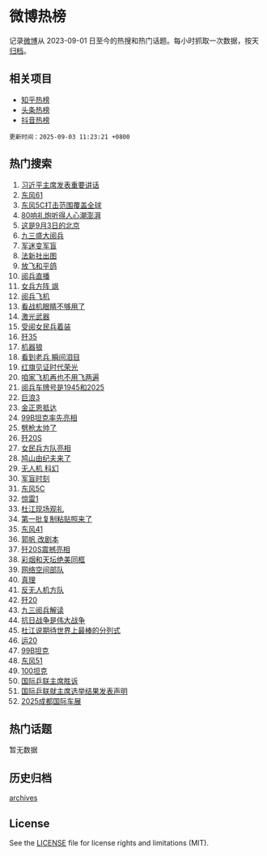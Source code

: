 # 微博热榜

记录[微博](https://www.weibo.com)从 2023-09-01 日至今的热搜和热门话题。每小时抓取一次数据，按天[归档](archives)。

## 相关项目

- [知乎热榜](https://github.com/hotarchive/zhihu)
- [头条热榜](https://github.com/hotarchive/toutiao)
- [抖音热榜](https://github.com/hotarchive/douyin)


`更新时间：2025-09-03 11:23:21 +0800`

## 热门搜索

1. [习近平主席发表重要讲话](https://m.weibo.cn/search?containerid=100103type%3D1%26t%3D10%26q%3D%23%E4%B9%A0%E8%BF%91%E5%B9%B3%E4%B8%BB%E5%B8%AD%E5%8F%91%E8%A1%A8%E9%87%8D%E8%A6%81%E8%AE%B2%E8%AF%9D%23&stream_entry_id=51&isnewpage=1&extparam=seat%3D1%26q%3D%2523%25E4%25B9%25A0%25E8%25BF%2591%25E5%25B9%25B3%25E4%25B8%25BB%25E5%25B8%25AD%25E5%258F%2591%25E8%25A1%25A8%25E9%2587%258D%25E8%25A6%2581%25E8%25AE%25B2%25E8%25AF%259D%2523%26cate%3D10103%26filter_type%3Drealtimehot%26stream_entry_id%3D51%26c_type%3D51%26dgr%3D0%26pos%3D0%26display_time%3D1756869799%26pre_seqid%3D175686979966504138762101)
1. [东风61](https://m.weibo.cn/search?containerid=100103type%3D1%26t%3D10%26q%3D%E4%B8%9C%E9%A3%8E61&stream_entry_id=31&isnewpage=1&extparam=seat%3D1%26q%3D%25E4%25B8%259C%25E9%25A3%258E61%26filter_type%3Drealtimehot%26c_type%3D31%26dgr%3D0%26band_rank%3D1%26flag%3D4%26lcate%3D5001%26stream_entry_id%3D31%26cate%3D5001%26pos%3D0%26realpos%3D1%26display_time%3D1756869799%26pre_seqid%3D175686979966504138762101)
1. [东风5C打击范围覆盖全球](https://m.weibo.cn/search?containerid=100103type%3D1%26t%3D10%26q%3D%23%E4%B8%9C%E9%A3%8E5C%E6%89%93%E5%87%BB%E8%8C%83%E5%9B%B4%E8%A6%86%E7%9B%96%E5%85%A8%E7%90%83%23&stream_entry_id=31&isnewpage=1&extparam=seat%3D1%26q%3D%2523%25E4%25B8%259C%25E9%25A3%258E5C%25E6%2589%2593%25E5%2587%25BB%25E8%258C%2583%25E5%259B%25B4%25E8%25A6%2586%25E7%259B%2596%25E5%2585%25A8%25E7%2590%2583%2523%26filter_type%3Drealtimehot%26c_type%3D31%26dgr%3D0%26band_rank%3D2%26flag%3D4%26lcate%3D5001%26stream_entry_id%3D31%26cate%3D5001%26pos%3D1%26realpos%3D2%26display_time%3D1756869799%26pre_seqid%3D175686979966504138762101)
1. [80响礼炮听得人心潮澎湃](https://m.weibo.cn/search?containerid=100103type%3D1%26t%3D10%26q%3D%2380%E5%93%8D%E7%A4%BC%E7%82%AE%E5%90%AC%E5%BE%97%E4%BA%BA%E5%BF%83%E6%BD%AE%E6%BE%8E%E6%B9%83%23&stream_entry_id=31&isnewpage=1&extparam=seat%3D1%26q%3D%252380%25E5%2593%258D%25E7%25A4%25BC%25E7%2582%25AE%25E5%2590%25AC%25E5%25BE%2597%25E4%25BA%25BA%25E5%25BF%2583%25E6%25BD%25AE%25E6%25BE%258E%25E6%25B9%2583%2523%26filter_type%3Drealtimehot%26c_type%3D31%26dgr%3D0%26band_rank%3D3%26flag%3D0%26lcate%3D5001%26stream_entry_id%3D31%26cate%3D5001%26pos%3D2%26realpos%3D3%26display_time%3D1756869799%26pre_seqid%3D175686979966504138762101)
1. [这是9月3日的北京](https://m.weibo.cn/search?containerid=100103type%3D1%26t%3D10%26q%3D%23%E8%BF%99%E6%98%AF9%E6%9C%883%E6%97%A5%E7%9A%84%E5%8C%97%E4%BA%AC%23&stream_entry_id=31&isnewpage=1&extparam=seat%3D1%26q%3D%2523%25E8%25BF%2599%25E6%2598%25AF9%25E6%259C%25883%25E6%2597%25A5%25E7%259A%2584%25E5%258C%2597%25E4%25BA%25AC%2523%26filter_type%3Drealtimehot%26c_type%3D31%26dgr%3D0%26cate%3D5001%26adid%3D299586%26lcate%3D5001%26stream_entry_id%3D31%26is_ad_pos%3D1%26pos%3D3%26band_rank%3D4%26display_time%3D1756869799%26pre_seqid%3D175686979966504138762101)
1. [九三盛大阅兵](https://m.weibo.cn/search?containerid=100103type%3D1%26t%3D10%26q%3D%23%E4%B9%9D%E4%B8%89%E7%9B%9B%E5%A4%A7%E9%98%85%E5%85%B5%23&stream_entry_id=31&isnewpage=1&extparam=seat%3D1%26q%3D%2523%25E4%25B9%259D%25E4%25B8%2589%25E7%259B%259B%25E5%25A4%25A7%25E9%2598%2585%25E5%2585%25B5%2523%26filter_type%3Drealtimehot%26c_type%3D31%26dgr%3D0%26band_rank%3D4%26flag%3D4%26lcate%3D5001%26stream_entry_id%3D31%26cate%3D5001%26pos%3D4%26realpos%3D4%26display_time%3D1756869799%26pre_seqid%3D175686979966504138762101)
1. [军迷变军盲](https://m.weibo.cn/search?containerid=100103type%3D1%26t%3D10%26q%3D%23%E5%86%9B%E8%BF%B7%E5%8F%98%E5%86%9B%E7%9B%B2%23&stream_entry_id=31&isnewpage=1&extparam=seat%3D1%26q%3D%2523%25E5%2586%259B%25E8%25BF%25B7%25E5%258F%2598%25E5%2586%259B%25E7%259B%25B2%2523%26filter_type%3Drealtimehot%26c_type%3D31%26dgr%3D0%26band_rank%3D5%26flag%3D4%26lcate%3D5001%26stream_entry_id%3D31%26cate%3D5001%26pos%3D5%26realpos%3D5%26display_time%3D1756869799%26pre_seqid%3D175686979966504138762101)
1. [法新社出图](https://m.weibo.cn/search?containerid=100103type%3D1%26t%3D10%26q%3D%23%E6%B3%95%E6%96%B0%E7%A4%BE%E5%87%BA%E5%9B%BE%23&stream_entry_id=31&isnewpage=1&extparam=seat%3D1%26q%3D%2523%25E6%25B3%2595%25E6%2596%25B0%25E7%25A4%25BE%25E5%2587%25BA%25E5%259B%25BE%2523%26filter_type%3Drealtimehot%26c_type%3D31%26dgr%3D0%26band_rank%3D6%26flag%3D4%26lcate%3D5001%26stream_entry_id%3D31%26cate%3D5001%26pos%3D6%26realpos%3D6%26display_time%3D1756869799%26pre_seqid%3D175686979966504138762101)
1. [放飞和平鸽](https://m.weibo.cn/search?containerid=100103type%3D1%26t%3D10%26q%3D%23%E6%94%BE%E9%A3%9E%E5%92%8C%E5%B9%B3%E9%B8%BD%23&stream_entry_id=31&isnewpage=1&extparam=seat%3D1%26q%3D%2523%25E6%2594%25BE%25E9%25A3%259E%25E5%2592%258C%25E5%25B9%25B3%25E9%25B8%25BD%2523%26filter_type%3Drealtimehot%26c_type%3D31%26dgr%3D0%26band_rank%3D7%26flag%3D4%26lcate%3D5001%26stream_entry_id%3D31%26cate%3D5001%26pos%3D7%26realpos%3D7%26display_time%3D1756869799%26pre_seqid%3D175686979966504138762101)
1. [阅兵直播](https://m.weibo.cn/search?containerid=100103type%3D1%26t%3D10%26q%3D%E9%98%85%E5%85%B5%E7%9B%B4%E6%92%AD&stream_entry_id=31&isnewpage=1&extparam=seat%3D1%26q%3D%25E9%2598%2585%25E5%2585%25B5%25E7%259B%25B4%25E6%2592%25AD%26filter_type%3Drealtimehot%26c_type%3D31%26dgr%3D0%26band_rank%3D8%26flag%3D4%26lcate%3D5001%26stream_entry_id%3D31%26cate%3D5001%26pos%3D8%26realpos%3D8%26display_time%3D1756869799%26pre_seqid%3D175686979966504138762101)
1. [女兵方阵 飒](https://m.weibo.cn/search?containerid=100103type%3D1%26t%3D10%26q%3D%E5%A5%B3%E5%85%B5%E6%96%B9%E9%98%B5+%E9%A3%92&stream_entry_id=31&isnewpage=1&extparam=seat%3D1%26q%3D%25E5%25A5%25B3%25E5%2585%25B5%25E6%2596%25B9%25E9%2598%25B5%2520%25E9%25A3%2592%26filter_type%3Drealtimehot%26c_type%3D31%26dgr%3D0%26band_rank%3D9%26flag%3D4%26lcate%3D5001%26stream_entry_id%3D31%26cate%3D5001%26pos%3D9%26realpos%3D9%26display_time%3D1756869799%26pre_seqid%3D175686979966504138762101)
1. [阅兵飞机](https://m.weibo.cn/search?containerid=100103type%3D1%26t%3D10%26q%3D%E9%98%85%E5%85%B5%E9%A3%9E%E6%9C%BA&stream_entry_id=31&isnewpage=1&extparam=seat%3D1%26q%3D%25E9%2598%2585%25E5%2585%25B5%25E9%25A3%259E%25E6%259C%25BA%26filter_type%3Drealtimehot%26c_type%3D31%26dgr%3D0%26band_rank%3D10%26flag%3D1%26lcate%3D5001%26stream_entry_id%3D31%26cate%3D5001%26pos%3D10%26realpos%3D10%26display_time%3D1756869799%26pre_seqid%3D175686979966504138762101)
1. [看战机眼睛不够用了](https://m.weibo.cn/search?containerid=100103type%3D1%26t%3D10%26q%3D%23%E7%9C%8B%E6%88%98%E6%9C%BA%E7%9C%BC%E7%9D%9B%E4%B8%8D%E5%A4%9F%E7%94%A8%E4%BA%86%23&stream_entry_id=31&isnewpage=1&extparam=seat%3D1%26q%3D%2523%25E7%259C%258B%25E6%2588%2598%25E6%259C%25BA%25E7%259C%25BC%25E7%259D%259B%25E4%25B8%258D%25E5%25A4%259F%25E7%2594%25A8%25E4%25BA%2586%2523%26filter_type%3Drealtimehot%26c_type%3D31%26dgr%3D0%26band_rank%3D11%26flag%3D1%26lcate%3D5001%26stream_entry_id%3D31%26cate%3D5001%26pos%3D11%26realpos%3D11%26display_time%3D1756869799%26pre_seqid%3D175686979966504138762101)
1. [激光武器](https://m.weibo.cn/search?containerid=100103type%3D1%26t%3D10%26q%3D%E6%BF%80%E5%85%89%E6%AD%A6%E5%99%A8&stream_entry_id=31&isnewpage=1&extparam=seat%3D1%26q%3D%25E6%25BF%2580%25E5%2585%2589%25E6%25AD%25A6%25E5%2599%25A8%26filter_type%3Drealtimehot%26c_type%3D31%26dgr%3D0%26band_rank%3D12%26flag%3D1%26lcate%3D5001%26stream_entry_id%3D31%26cate%3D5001%26pos%3D12%26realpos%3D12%26display_time%3D1756869799%26pre_seqid%3D175686979966504138762101)
1. [受阅女民兵着装](https://m.weibo.cn/search?containerid=100103type%3D1%26t%3D10%26q%3D%23%E5%8F%97%E9%98%85%E5%A5%B3%E6%B0%91%E5%85%B5%E7%9D%80%E8%A3%85%23&stream_entry_id=31&isnewpage=1&extparam=seat%3D1%26q%3D%2523%25E5%258F%2597%25E9%2598%2585%25E5%25A5%25B3%25E6%25B0%2591%25E5%2585%25B5%25E7%259D%2580%25E8%25A3%2585%2523%26filter_type%3Drealtimehot%26c_type%3D31%26dgr%3D0%26band_rank%3D13%26flag%3D2%26lcate%3D5001%26stream_entry_id%3D31%26cate%3D5001%26pos%3D13%26realpos%3D13%26display_time%3D1756869799%26pre_seqid%3D175686979966504138762101)
1. [歼35](https://m.weibo.cn/search?containerid=100103type%3D1%26t%3D10%26q%3D%E6%AD%BC35&stream_entry_id=31&isnewpage=1&extparam=seat%3D1%26q%3D%25E6%25AD%25BC35%26filter_type%3Drealtimehot%26c_type%3D31%26dgr%3D0%26band_rank%3D14%26flag%3D1%26lcate%3D5001%26stream_entry_id%3D31%26cate%3D5001%26pos%3D14%26realpos%3D14%26display_time%3D1756869799%26pre_seqid%3D175686979966504138762101)
1. [机器狼](https://m.weibo.cn/search?containerid=100103type%3D1%26t%3D10%26q%3D%E6%9C%BA%E5%99%A8%E7%8B%BC&stream_entry_id=31&isnewpage=1&extparam=seat%3D1%26q%3D%25E6%259C%25BA%25E5%2599%25A8%25E7%258B%25BC%26filter_type%3Drealtimehot%26c_type%3D31%26dgr%3D0%26band_rank%3D15%26flag%3D1%26lcate%3D5001%26stream_entry_id%3D31%26cate%3D5001%26pos%3D15%26realpos%3D15%26display_time%3D1756869799%26pre_seqid%3D175686979966504138762101)
1. [看到老兵 瞬间泪目](https://m.weibo.cn/search?containerid=100103type%3D1%26t%3D10%26q%3D%E7%9C%8B%E5%88%B0%E8%80%81%E5%85%B5+%E7%9E%AC%E9%97%B4%E6%B3%AA%E7%9B%AE&stream_entry_id=31&isnewpage=1&extparam=seat%3D1%26q%3D%25E7%259C%258B%25E5%2588%25B0%25E8%2580%2581%25E5%2585%25B5%2520%25E7%259E%25AC%25E9%2597%25B4%25E6%25B3%25AA%25E7%259B%25AE%26filter_type%3Drealtimehot%26c_type%3D31%26dgr%3D0%26band_rank%3D16%26flag%3D0%26lcate%3D5001%26stream_entry_id%3D31%26cate%3D5001%26pos%3D16%26realpos%3D16%26display_time%3D1756869799%26pre_seqid%3D175686979966504138762101)
1. [红旗见证时代荣光](https://m.weibo.cn/search?containerid=100103type%3D1%26t%3D10%26q%3D%23%E7%BA%A2%E6%97%97%E8%A7%81%E8%AF%81%E6%97%B6%E4%BB%A3%E8%8D%A3%E5%85%89%23&stream_entry_id=31&isnewpage=1&extparam=seat%3D1%26q%3D%2523%25E7%25BA%25A2%25E6%2597%2597%25E8%25A7%2581%25E8%25AF%2581%25E6%2597%25B6%25E4%25BB%25A3%25E8%258D%25A3%25E5%2585%2589%2523%26filter_type%3Drealtimehot%26c_type%3D31%26dgr%3D0%26band_rank%3D17%26flag%3D1%26lcate%3D5001%26stream_entry_id%3D31%26cate%3D5001%26pos%3D17%26realpos%3D17%26display_time%3D1756869799%26pre_seqid%3D175686979966504138762101)
1. [咱家飞机再也不用飞两遍](https://m.weibo.cn/search?containerid=100103type%3D1%26t%3D10%26q%3D%23%E5%92%B1%E5%AE%B6%E9%A3%9E%E6%9C%BA%E5%86%8D%E4%B9%9F%E4%B8%8D%E7%94%A8%E9%A3%9E%E4%B8%A4%E9%81%8D%23&stream_entry_id=31&isnewpage=1&extparam=seat%3D1%26q%3D%2523%25E5%2592%25B1%25E5%25AE%25B6%25E9%25A3%259E%25E6%259C%25BA%25E5%2586%258D%25E4%25B9%259F%25E4%25B8%258D%25E7%2594%25A8%25E9%25A3%259E%25E4%25B8%25A4%25E9%2581%258D%2523%26filter_type%3Drealtimehot%26c_type%3D31%26dgr%3D0%26band_rank%3D18%26flag%3D1%26lcate%3D5001%26stream_entry_id%3D31%26cate%3D5001%26pos%3D18%26realpos%3D18%26display_time%3D1756869799%26pre_seqid%3D175686979966504138762101)
1. [阅兵车牌号是1945和2025](https://m.weibo.cn/search?containerid=100103type%3D1%26t%3D10%26q%3D%23%E9%98%85%E5%85%B5%E8%BD%A6%E7%89%8C%E5%8F%B7%E6%98%AF1945%E5%92%8C2025%23&stream_entry_id=31&isnewpage=1&extparam=seat%3D1%26q%3D%2523%25E9%2598%2585%25E5%2585%25B5%25E8%25BD%25A6%25E7%2589%258C%25E5%258F%25B7%25E6%2598%25AF1945%25E5%2592%258C2025%2523%26filter_type%3Drealtimehot%26c_type%3D31%26dgr%3D0%26band_rank%3D19%26flag%3D1%26lcate%3D5001%26stream_entry_id%3D31%26cate%3D5001%26pos%3D19%26realpos%3D19%26display_time%3D1756869799%26pre_seqid%3D175686979966504138762101)
1. [巨浪3](https://m.weibo.cn/search?containerid=100103type%3D1%26t%3D10%26q%3D%E5%B7%A8%E6%B5%AA3&stream_entry_id=31&isnewpage=1&extparam=seat%3D1%26q%3D%25E5%25B7%25A8%25E6%25B5%25AA3%26filter_type%3Drealtimehot%26c_type%3D31%26dgr%3D0%26band_rank%3D20%26flag%3D1%26lcate%3D5001%26stream_entry_id%3D31%26cate%3D5001%26pos%3D20%26realpos%3D20%26display_time%3D1756869799%26pre_seqid%3D175686979966504138762101)
1. [金正恩抵达](https://m.weibo.cn/search?containerid=100103type%3D1%26t%3D10%26q%3D%23%E9%87%91%E6%AD%A3%E6%81%A9%E6%8A%B5%E8%BE%BE%23&stream_entry_id=31&isnewpage=1&extparam=seat%3D1%26q%3D%2523%25E9%2587%2591%25E6%25AD%25A3%25E6%2581%25A9%25E6%258A%25B5%25E8%25BE%25BE%2523%26filter_type%3Drealtimehot%26c_type%3D31%26dgr%3D0%26band_rank%3D21%26flag%3D2%26lcate%3D5001%26stream_entry_id%3D31%26cate%3D5001%26pos%3D21%26realpos%3D21%26display_time%3D1756869799%26pre_seqid%3D175686979966504138762101)
1. [99B坦克率先亮相](https://m.weibo.cn/search?containerid=100103type%3D1%26t%3D10%26q%3D%2399B%E5%9D%A6%E5%85%8B%E7%8E%87%E5%85%88%E4%BA%AE%E7%9B%B8%23&stream_entry_id=31&isnewpage=1&extparam=seat%3D1%26q%3D%252399B%25E5%259D%25A6%25E5%2585%258B%25E7%258E%2587%25E5%2585%2588%25E4%25BA%25AE%25E7%259B%25B8%2523%26filter_type%3Drealtimehot%26c_type%3D31%26dgr%3D0%26band_rank%3D22%26flag%3D1%26lcate%3D5001%26stream_entry_id%3D31%26cate%3D5001%26pos%3D22%26realpos%3D22%26display_time%3D1756869799%26pre_seqid%3D175686979966504138762101)
1. [劈枪太帅了](https://m.weibo.cn/search?containerid=100103type%3D1%26t%3D10%26q%3D%E5%8A%88%E6%9E%AA%E5%A4%AA%E5%B8%85%E4%BA%86&stream_entry_id=31&isnewpage=1&extparam=seat%3D1%26q%3D%25E5%258A%2588%25E6%259E%25AA%25E5%25A4%25AA%25E5%25B8%2585%25E4%25BA%2586%26filter_type%3Drealtimehot%26c_type%3D31%26dgr%3D0%26band_rank%3D23%26flag%3D1%26lcate%3D5001%26stream_entry_id%3D31%26cate%3D5001%26pos%3D23%26realpos%3D23%26display_time%3D1756869799%26pre_seqid%3D175686979966504138762101)
1. [歼20S](https://m.weibo.cn/search?containerid=100103type%3D1%26t%3D10%26q%3D%E6%AD%BC20S&stream_entry_id=31&isnewpage=1&extparam=seat%3D1%26q%3D%25E6%25AD%25BC20S%26filter_type%3Drealtimehot%26c_type%3D31%26dgr%3D0%26band_rank%3D24%26flag%3D1%26lcate%3D5001%26stream_entry_id%3D31%26cate%3D5001%26pos%3D24%26realpos%3D24%26display_time%3D1756869799%26pre_seqid%3D175686979966504138762101)
1. [女民兵方队亮相](https://m.weibo.cn/search?containerid=100103type%3D1%26t%3D10%26q%3D%23%E5%A5%B3%E6%B0%91%E5%85%B5%E6%96%B9%E9%98%9F%E4%BA%AE%E7%9B%B8%23&stream_entry_id=31&isnewpage=1&extparam=seat%3D1%26q%3D%2523%25E5%25A5%25B3%25E6%25B0%2591%25E5%2585%25B5%25E6%2596%25B9%25E9%2598%259F%25E4%25BA%25AE%25E7%259B%25B8%2523%26filter_type%3Drealtimehot%26c_type%3D31%26dgr%3D0%26band_rank%3D25%26flag%3D0%26lcate%3D5001%26stream_entry_id%3D31%26cate%3D5001%26pos%3D25%26realpos%3D25%26display_time%3D1756869799%26pre_seqid%3D175686979966504138762101)
1. [鸠山由纪夫来了](https://m.weibo.cn/search?containerid=100103type%3D1%26t%3D10%26q%3D%E9%B8%A0%E5%B1%B1%E7%94%B1%E7%BA%AA%E5%A4%AB%E6%9D%A5%E4%BA%86&stream_entry_id=31&isnewpage=1&extparam=seat%3D1%26q%3D%25E9%25B8%25A0%25E5%25B1%25B1%25E7%2594%25B1%25E7%25BA%25AA%25E5%25A4%25AB%25E6%259D%25A5%25E4%25BA%2586%26filter_type%3Drealtimehot%26c_type%3D31%26dgr%3D0%26band_rank%3D26%26flag%3D0%26lcate%3D5001%26stream_entry_id%3D31%26cate%3D5001%26pos%3D26%26realpos%3D26%26display_time%3D1756869799%26pre_seqid%3D175686979966504138762101)
1. [无人机 科幻](https://m.weibo.cn/search?containerid=100103type%3D1%26t%3D10%26q%3D%E6%97%A0%E4%BA%BA%E6%9C%BA+%E7%A7%91%E5%B9%BB&stream_entry_id=31&isnewpage=1&extparam=seat%3D1%26q%3D%25E6%2597%25A0%25E4%25BA%25BA%25E6%259C%25BA%2520%25E7%25A7%2591%25E5%25B9%25BB%26filter_type%3Drealtimehot%26c_type%3D31%26dgr%3D0%26band_rank%3D27%26flag%3D1%26lcate%3D5001%26stream_entry_id%3D31%26cate%3D5001%26pos%3D27%26realpos%3D27%26display_time%3D1756869799%26pre_seqid%3D175686979966504138762101)
1. [军盲时刻](https://m.weibo.cn/search?containerid=100103type%3D1%26t%3D10%26q%3D%E5%86%9B%E7%9B%B2%E6%97%B6%E5%88%BB&stream_entry_id=31&isnewpage=1&extparam=seat%3D1%26q%3D%25E5%2586%259B%25E7%259B%25B2%25E6%2597%25B6%25E5%2588%25BB%26filter_type%3Drealtimehot%26c_type%3D31%26dgr%3D0%26band_rank%3D28%26flag%3D0%26lcate%3D5001%26stream_entry_id%3D31%26cate%3D5001%26pos%3D28%26realpos%3D28%26display_time%3D1756869799%26pre_seqid%3D175686979966504138762101)
1. [东风5C](https://m.weibo.cn/search?containerid=100103type%3D1%26t%3D10%26q%3D%23%E4%B8%9C%E9%A3%8E5C%23&stream_entry_id=31&isnewpage=1&extparam=seat%3D1%26q%3D%2523%25E4%25B8%259C%25E9%25A3%258E5C%2523%26filter_type%3Drealtimehot%26c_type%3D31%26dgr%3D0%26band_rank%3D29%26flag%3D1%26lcate%3D5001%26stream_entry_id%3D31%26cate%3D5001%26pos%3D29%26realpos%3D29%26display_time%3D1756869799%26pre_seqid%3D175686979966504138762101)
1. [惊雷1](https://m.weibo.cn/search?containerid=100103type%3D1%26t%3D10%26q%3D%E6%83%8A%E9%9B%B71&stream_entry_id=31&isnewpage=1&extparam=seat%3D1%26q%3D%25E6%2583%258A%25E9%259B%25B71%26filter_type%3Drealtimehot%26c_type%3D31%26dgr%3D0%26band_rank%3D30%26flag%3D1%26lcate%3D5001%26stream_entry_id%3D31%26cate%3D5001%26pos%3D30%26realpos%3D30%26display_time%3D1756869799%26pre_seqid%3D175686979966504138762101)
1. [杜江现场观礼](https://m.weibo.cn/search?containerid=100103type%3D1%26t%3D10%26q%3D%E6%9D%9C%E6%B1%9F%E7%8E%B0%E5%9C%BA%E8%A7%82%E7%A4%BC&stream_entry_id=31&isnewpage=1&extparam=seat%3D1%26q%3D%25E6%259D%259C%25E6%25B1%259F%25E7%258E%25B0%25E5%259C%25BA%25E8%25A7%2582%25E7%25A4%25BC%26filter_type%3Drealtimehot%26c_type%3D31%26dgr%3D0%26band_rank%3D31%26flag%3D0%26lcate%3D5001%26stream_entry_id%3D31%26cate%3D5001%26pos%3D31%26realpos%3D31%26display_time%3D1756869799%26pre_seqid%3D175686979966504138762101)
1. [第一批复制粘贴照来了](https://m.weibo.cn/search?containerid=100103type%3D1%26t%3D10%26q%3D%23%E7%AC%AC%E4%B8%80%E6%89%B9%E5%A4%8D%E5%88%B6%E7%B2%98%E8%B4%B4%E7%85%A7%E6%9D%A5%E4%BA%86%23&stream_entry_id=31&isnewpage=1&extparam=seat%3D1%26q%3D%2523%25E7%25AC%25AC%25E4%25B8%2580%25E6%2589%25B9%25E5%25A4%258D%25E5%2588%25B6%25E7%25B2%2598%25E8%25B4%25B4%25E7%2585%25A7%25E6%259D%25A5%25E4%25BA%2586%2523%26filter_type%3Drealtimehot%26c_type%3D31%26dgr%3D0%26band_rank%3D32%26flag%3D0%26lcate%3D5001%26stream_entry_id%3D31%26cate%3D5001%26pos%3D32%26realpos%3D32%26display_time%3D1756869799%26pre_seqid%3D175686979966504138762101)
1. [东风41](https://m.weibo.cn/search?containerid=100103type%3D1%26t%3D10%26q%3D%E4%B8%9C%E9%A3%8E41&stream_entry_id=31&isnewpage=1&extparam=seat%3D1%26q%3D%25E4%25B8%259C%25E9%25A3%258E41%26filter_type%3Drealtimehot%26c_type%3D31%26dgr%3D0%26band_rank%3D33%26flag%3D1%26lcate%3D5001%26stream_entry_id%3D31%26cate%3D5001%26pos%3D33%26realpos%3D33%26display_time%3D1756869799%26pre_seqid%3D175686979966504138762101)
1. [郭帆 改剧本](https://m.weibo.cn/search?containerid=100103type%3D1%26t%3D10%26q%3D%E9%83%AD%E5%B8%86+%E6%94%B9%E5%89%A7%E6%9C%AC&stream_entry_id=31&isnewpage=1&extparam=seat%3D1%26q%3D%25E9%2583%25AD%25E5%25B8%2586%2520%25E6%2594%25B9%25E5%2589%25A7%25E6%259C%25AC%26filter_type%3Drealtimehot%26c_type%3D31%26dgr%3D0%26band_rank%3D34%26flag%3D1%26lcate%3D5001%26stream_entry_id%3D31%26cate%3D5001%26pos%3D34%26realpos%3D34%26display_time%3D1756869799%26pre_seqid%3D175686979966504138762101)
1. [歼20S震撼亮相](https://m.weibo.cn/search?containerid=100103type%3D1%26t%3D10%26q%3D%23%E6%AD%BC20S%E9%9C%87%E6%92%BC%E4%BA%AE%E7%9B%B8%23&stream_entry_id=31&isnewpage=1&extparam=seat%3D1%26q%3D%2523%25E6%25AD%25BC20S%25E9%259C%2587%25E6%2592%25BC%25E4%25BA%25AE%25E7%259B%25B8%2523%26filter_type%3Drealtimehot%26c_type%3D31%26dgr%3D0%26band_rank%3D35%26flag%3D1%26lcate%3D5001%26stream_entry_id%3D31%26cate%3D5001%26pos%3D35%26realpos%3D35%26display_time%3D1756869799%26pre_seqid%3D175686979966504138762101)
1. [彩烟和天坛绝美同框](https://m.weibo.cn/search?containerid=100103type%3D1%26t%3D10%26q%3D%23%E5%BD%A9%E7%83%9F%E5%92%8C%E5%A4%A9%E5%9D%9B%E7%BB%9D%E7%BE%8E%E5%90%8C%E6%A1%86%23&stream_entry_id=31&isnewpage=1&extparam=seat%3D1%26q%3D%2523%25E5%25BD%25A9%25E7%2583%259F%25E5%2592%258C%25E5%25A4%25A9%25E5%259D%259B%25E7%25BB%259D%25E7%25BE%258E%25E5%2590%258C%25E6%25A1%2586%2523%26filter_type%3Drealtimehot%26c_type%3D31%26dgr%3D0%26band_rank%3D36%26flag%3D1%26lcate%3D5001%26stream_entry_id%3D31%26cate%3D5001%26pos%3D36%26realpos%3D36%26display_time%3D1756869799%26pre_seqid%3D175686979966504138762101)
1. [网络空间部队](https://m.weibo.cn/search?containerid=100103type%3D1%26t%3D10%26q%3D%E7%BD%91%E7%BB%9C%E7%A9%BA%E9%97%B4%E9%83%A8%E9%98%9F&stream_entry_id=31&isnewpage=1&extparam=seat%3D1%26q%3D%25E7%25BD%2591%25E7%25BB%259C%25E7%25A9%25BA%25E9%2597%25B4%25E9%2583%25A8%25E9%2598%259F%26filter_type%3Drealtimehot%26c_type%3D31%26dgr%3D0%26band_rank%3D37%26flag%3D1%26lcate%3D5001%26stream_entry_id%3D31%26cate%3D5001%26pos%3D37%26realpos%3D37%26display_time%3D1756869799%26pre_seqid%3D175686979966504138762101)
1. [真理](https://m.weibo.cn/search?containerid=100103type%3D1%26t%3D10%26q%3D%23%E7%9C%9F%E7%90%86%23&stream_entry_id=31&isnewpage=1&extparam=seat%3D1%26q%3D%2523%25E7%259C%259F%25E7%2590%2586%2523%26filter_type%3Drealtimehot%26c_type%3D31%26dgr%3D0%26band_rank%3D38%26flag%3D1%26lcate%3D5001%26stream_entry_id%3D31%26cate%3D5001%26pos%3D38%26realpos%3D38%26display_time%3D1756869799%26pre_seqid%3D175686979966504138762101)
1. [反无人机方队](https://m.weibo.cn/search?containerid=100103type%3D1%26t%3D10%26q%3D%E5%8F%8D%E6%97%A0%E4%BA%BA%E6%9C%BA%E6%96%B9%E9%98%9F&stream_entry_id=31&isnewpage=1&extparam=seat%3D1%26q%3D%25E5%258F%258D%25E6%2597%25A0%25E4%25BA%25BA%25E6%259C%25BA%25E6%2596%25B9%25E9%2598%259F%26filter_type%3Drealtimehot%26c_type%3D31%26dgr%3D0%26band_rank%3D39%26flag%3D1%26lcate%3D5001%26stream_entry_id%3D31%26cate%3D5001%26pos%3D39%26realpos%3D39%26display_time%3D1756869799%26pre_seqid%3D175686979966504138762101)
1. [歼20](https://m.weibo.cn/search?containerid=100103type%3D1%26t%3D10%26q%3D%E6%AD%BC20&stream_entry_id=31&isnewpage=1&extparam=seat%3D1%26q%3D%25E6%25AD%25BC20%26filter_type%3Drealtimehot%26c_type%3D31%26dgr%3D0%26band_rank%3D40%26flag%3D1%26lcate%3D5001%26stream_entry_id%3D31%26cate%3D5001%26pos%3D40%26realpos%3D40%26display_time%3D1756869799%26pre_seqid%3D175686979966504138762101)
1. [九三阅兵解读](https://m.weibo.cn/search?containerid=100103type%3D1%26t%3D10%26q%3D%E4%B9%9D%E4%B8%89%E9%98%85%E5%85%B5%E8%A7%A3%E8%AF%BB&stream_entry_id=31&isnewpage=1&extparam=seat%3D1%26q%3D%25E4%25B9%259D%25E4%25B8%2589%25E9%2598%2585%25E5%2585%25B5%25E8%25A7%25A3%25E8%25AF%25BB%26filter_type%3Drealtimehot%26c_type%3D31%26dgr%3D0%26band_rank%3D41%26flag%3D1%26lcate%3D5001%26stream_entry_id%3D31%26cate%3D5001%26pos%3D41%26realpos%3D41%26display_time%3D1756869799%26pre_seqid%3D175686979966504138762101)
1. [抗日战争是伟大战争](https://m.weibo.cn/search?containerid=100103type%3D1%26t%3D10%26q%3D%23%E6%8A%97%E6%97%A5%E6%88%98%E4%BA%89%E6%98%AF%E4%BC%9F%E5%A4%A7%E6%88%98%E4%BA%89%23&stream_entry_id=31&isnewpage=1&extparam=seat%3D1%26q%3D%2523%25E6%258A%2597%25E6%2597%25A5%25E6%2588%2598%25E4%25BA%2589%25E6%2598%25AF%25E4%25BC%259F%25E5%25A4%25A7%25E6%2588%2598%25E4%25BA%2589%2523%26filter_type%3Drealtimehot%26c_type%3D31%26dgr%3D0%26band_rank%3D42%26flag%3D1%26lcate%3D5001%26stream_entry_id%3D31%26cate%3D5001%26pos%3D42%26realpos%3D42%26display_time%3D1756869799%26pre_seqid%3D175686979966504138762101)
1. [杜江说期待世界上最棒的分列式](https://m.weibo.cn/search?containerid=100103type%3D1%26t%3D10%26q%3D%23%E6%9D%9C%E6%B1%9F%E8%AF%B4%E6%9C%9F%E5%BE%85%E4%B8%96%E7%95%8C%E4%B8%8A%E6%9C%80%E6%A3%92%E7%9A%84%E5%88%86%E5%88%97%E5%BC%8F%23&stream_entry_id=31&isnewpage=1&extparam=seat%3D1%26q%3D%2523%25E6%259D%259C%25E6%25B1%259F%25E8%25AF%25B4%25E6%259C%259F%25E5%25BE%2585%25E4%25B8%2596%25E7%2595%258C%25E4%25B8%258A%25E6%259C%2580%25E6%25A3%2592%25E7%259A%2584%25E5%2588%2586%25E5%2588%2597%25E5%25BC%258F%2523%26filter_type%3Drealtimehot%26c_type%3D31%26dgr%3D0%26band_rank%3D43%26flag%3D0%26lcate%3D5001%26stream_entry_id%3D31%26cate%3D5001%26pos%3D43%26realpos%3D43%26display_time%3D1756869799%26pre_seqid%3D175686979966504138762101)
1. [运20](https://m.weibo.cn/search?containerid=100103type%3D1%26t%3D10%26q%3D%E8%BF%9020&stream_entry_id=31&isnewpage=1&extparam=seat%3D1%26q%3D%25E8%25BF%259020%26filter_type%3Drealtimehot%26c_type%3D31%26dgr%3D0%26band_rank%3D44%26flag%3D1%26lcate%3D5001%26stream_entry_id%3D31%26cate%3D5001%26pos%3D44%26realpos%3D44%26display_time%3D1756869799%26pre_seqid%3D175686979966504138762101)
1. [99B坦克](https://m.weibo.cn/search?containerid=100103type%3D1%26t%3D10%26q%3D99B%E5%9D%A6%E5%85%8B&stream_entry_id=31&isnewpage=1&extparam=seat%3D1%26q%3D99B%25E5%259D%25A6%25E5%2585%258B%26filter_type%3Drealtimehot%26c_type%3D31%26dgr%3D0%26band_rank%3D45%26flag%3D1%26lcate%3D5001%26stream_entry_id%3D31%26cate%3D5001%26pos%3D45%26realpos%3D45%26display_time%3D1756869799%26pre_seqid%3D175686979966504138762101)
1. [东风51](https://m.weibo.cn/search?containerid=100103type%3D1%26t%3D10%26q%3D%23%E4%B8%9C%E9%A3%8E51%23&stream_entry_id=31&isnewpage=1&extparam=seat%3D1%26q%3D%2523%25E4%25B8%259C%25E9%25A3%258E51%2523%26filter_type%3Drealtimehot%26c_type%3D31%26dgr%3D0%26band_rank%3D46%26flag%3D1%26lcate%3D5001%26stream_entry_id%3D31%26cate%3D5001%26pos%3D46%26realpos%3D46%26display_time%3D1756869799%26pre_seqid%3D175686979966504138762101)
1. [100坦克](https://m.weibo.cn/search?containerid=100103type%3D1%26t%3D10%26q%3D%23100%E5%9D%A6%E5%85%8B%23&stream_entry_id=31&isnewpage=1&extparam=seat%3D1%26q%3D%2523100%25E5%259D%25A6%25E5%2585%258B%2523%26filter_type%3Drealtimehot%26c_type%3D31%26dgr%3D0%26band_rank%3D47%26flag%3D1%26lcate%3D5001%26stream_entry_id%3D31%26cate%3D5001%26pos%3D47%26realpos%3D47%26display_time%3D1756869799%26pre_seqid%3D175686979966504138762101)
1. [国际乒联主席胜诉](https://m.weibo.cn/search?containerid=100103type%3D1%26t%3D10%26q%3D%23%E5%9B%BD%E9%99%85%E4%B9%92%E8%81%94%E4%B8%BB%E5%B8%AD%E8%83%9C%E8%AF%89%23&stream_entry_id=31&isnewpage=1&extparam=seat%3D1%26q%3D%2523%25E5%259B%25BD%25E9%2599%2585%25E4%25B9%2592%25E8%2581%2594%25E4%25B8%25BB%25E5%25B8%25AD%25E8%2583%259C%25E8%25AF%2589%2523%26filter_type%3Drealtimehot%26c_type%3D31%26dgr%3D0%26band_rank%3D48%26flag%3D0%26lcate%3D5001%26stream_entry_id%3D31%26cate%3D5001%26pos%3D48%26realpos%3D48%26display_time%3D1756869799%26pre_seqid%3D175686979966504138762101)
1. [国际乒联就主席选举结果发表声明](https://m.weibo.cn/search?containerid=100103type%3D1%26t%3D10%26q%3D%23%E5%9B%BD%E9%99%85%E4%B9%92%E8%81%94%E5%B0%B1%E4%B8%BB%E5%B8%AD%E9%80%89%E4%B8%BE%E7%BB%93%E6%9E%9C%E5%8F%91%E8%A1%A8%E5%A3%B0%E6%98%8E%23&stream_entry_id=31&isnewpage=1&extparam=seat%3D1%26q%3D%2523%25E5%259B%25BD%25E9%2599%2585%25E4%25B9%2592%25E8%2581%2594%25E5%25B0%25B1%25E4%25B8%25BB%25E5%25B8%25AD%25E9%2580%2589%25E4%25B8%25BE%25E7%25BB%2593%25E6%259E%259C%25E5%258F%2591%25E8%25A1%25A8%25E5%25A3%25B0%25E6%2598%258E%2523%26filter_type%3Drealtimehot%26c_type%3D31%26dgr%3D0%26band_rank%3D49%26flag%3D0%26lcate%3D5001%26stream_entry_id%3D31%26cate%3D5001%26pos%3D49%26realpos%3D49%26display_time%3D1756869799%26pre_seqid%3D175686979966504138762101)
1. [2025成都国际车展](https://m.weibo.cn/search?containerid=100103type%3D1%26t%3D10%26q%3D%232025%E6%88%90%E9%83%BD%E5%9B%BD%E9%99%85%E8%BD%A6%E5%B1%95%23&stream_entry_id=31&isnewpage=1&extparam=seat%3D1%26q%3D%25232025%25E6%2588%2590%25E9%2583%25BD%25E5%259B%25BD%25E9%2599%2585%25E8%25BD%25A6%25E5%25B1%2595%2523%26filter_type%3Drealtimehot%26c_type%3D31%26dgr%3D0%26band_rank%3D50%26flag%3D0%26lcate%3D5001%26stream_entry_id%3D31%26cate%3D5001%26pos%3D50%26realpos%3D50%26display_time%3D1756869799%26pre_seqid%3D175686979966504138762101)

## 热门话题

暂无数据

## 历史归档

[archives](archives)

## License

See the [LICENSE](LICENSE) file for license rights and limitations (MIT).
